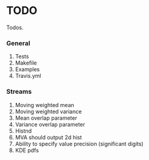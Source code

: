 TODO
====

Todos.

### General

1. 	Tests
2. 	Makefile
3. 	Examples
4. 	Travis.yml


### Streams

1. 	Moving weighted mean
2. 	Moving weighted variance
3. 	Mean overlap parameter
4. 	Variance overlap parameter
5. 	Histnd
6. 	MVA should output 2d hist
7. 	Ability to specify value precision (significant digits)
8. 	KDE pdfs

